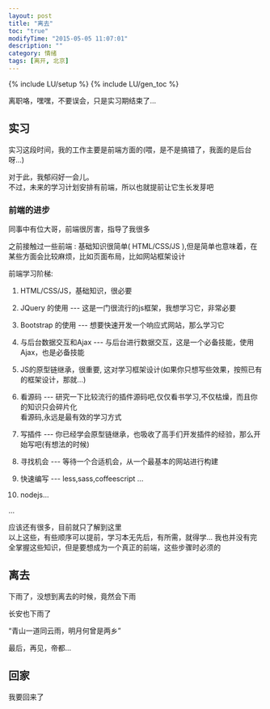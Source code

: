 ```yaml
---
layout: post
title: "离去"
toc: "true"
modifyTime: "2015-05-05 11:07:01"
description: ""
category: 情绪
tags: [离开, 北京]
---
```

{% include LU/setup %}
{% include LU/gen_toc %}



离职咯，嘿嘿，不要误会，只是实习期结束了...   


## 实习  

实习这段时间，我的工作主要是前端方面的(喂，是不是搞错了，我面的是后台呀...)  

对于此，我郁闷好一会儿。  
不过，未来的学习计划安排有前端，所以也就提前让它生长发芽吧  

### 前端的进步

同事中有位大哥，前端很厉害，指导了我很多  

之前接触过一些前端 : 基础知识很简单( HTML/CSS/JS ),但是简单也意味着，在某些方面会比较麻烦，比如页面布局，比如网站框架设计  

前端学习阶梯:  

1. HTML/CSS/JS，基础知识，很必要  

2. JQuery 的使用 --- 这是一门很流行的js框架，我想学习它，非常必要  

3. Bootstrap 的使用 --- 想要快速开发一个响应式网站，那么学习它  

5. 与后台数据交互和Ajax --- 与后台进行数据交互，这是一个必备技能，使用Ajax，也是必备技能  

4. JS的原型链继承，很重要, 这对学习框架设计(如果你只想写些效果，按照已有的框架设计，那就...)  

5. 看源码 --- 研究一下比较流行的插件源码吧,仅仅看书学习,不仅枯燥，而且你的知识只会碎片化  
	看源码,永远是最有效的学习方式  

6. 写插件 --- 你已经学会原型链继承，也吸收了高手们开发插件的经验，那么开始写吧(有想法的时候)  

7. 寻找机会 --- 等待一个合适机会，从一个最基本的网站进行构建  

8. 快速编写 --- less,sass,coffeescript ...

9. nodejs...

...

应该还有很多，目前就只了解到这里  
以上这些，有些顺序可以提前，学习本无先后，有所需，就得学...
我也并没有完全掌握这些知识，但是要想成为一个真正的前端，这些步骤时必须的  

## 离去

下雨了，没想到离去的时候，竟然会下雨  

长安也下雨了   

“青山一道同云雨，明月何曾是两乡”  

最后，再见，帝都...


## 回家

我要回来了  








